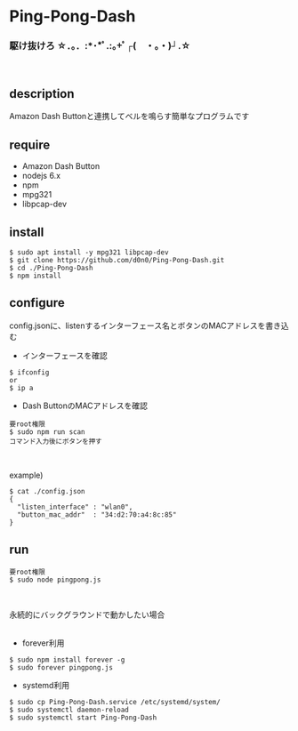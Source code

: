 # Ping-Pong-Dash
### 駆け抜けろ ☆．。．:*･*ﾟ.:｡+ﾟ┌(　・。・)┘.☆
<br />

## description
Amazon Dash Buttonと連携してベルを鳴らす簡単なプログラムです
<br />

## require
- Amazon Dash Button
- nodejs 6.x
- npm
- mpg321
- libpcap-dev

## install 
```
$ sudo apt install -y mpg321 libpcap-dev
$ git clone https://github.com/d0n0/Ping-Pong-Dash.git
$ cd ./Ping-Pong-Dash
$ npm install
```

## configure
config.jsonに、listenするインターフェース名とボタンのMACアドレスを書き込む
<br />

- インターフェースを確認
```
$ ifconfig
or
$ ip a
```
- Dash ButtonのMACアドレスを確認
```
要root権限
$ sudo npm run scan
コマンド入力後にボタンを押す
```
<br />

example)
```
$ cat ./config.json
{
  "listen_interface" : "wlan0",
  "button_mac_addr"  : "34:d2:70:a4:8c:85"
}
```

## run
```
要root権限
$ sudo node pingpong.js
```
<br />

永続的にバックグラウンドで動かしたい場合  
<br />

- forever利用
```
$ sudo npm install forever -g
$ sudo forever pingpong.js
```
- systemd利用
```
$ sudo cp Ping-Pong-Dash.service /etc/systemd/system/
$ sudo systemctl daemon-reload
$ sudo systemctl start Ping-Pong-Dash
```
